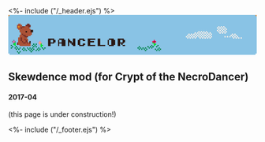 <!DOCTYPE html>
<html>
<head>
<%- include ("/_header.ejs") %>
</head>
<body>
<div class="wrapper">
<div class="header">
  <a href="/index#skewdence"><img class="header-banner" src="/assets/banner.png"></a>
</div>
<section class="main-content">
<h1 class="post-title">Skewdence mod (for Crypt of the NecroDancer)</h1>
<h4 class="post-meta">2017-04</h4>

(this page is under construction!)

</section>
<%- include ("/_footer.ejs") %>
</body>
</html>
